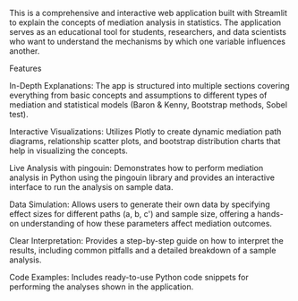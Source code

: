 
This is a comprehensive and interactive web application built with Streamlit to explain the concepts of mediation analysis in statistics. The application serves as an educational tool for students, researchers, and data scientists who want to understand the mechanisms by which one variable influences another.

Features

In-Depth Explanations: The app is structured into multiple sections covering everything from basic concepts and assumptions to different types of mediation and statistical models (Baron & Kenny, Bootstrap methods, Sobel test).

Interactive Visualizations: Utilizes Plotly to create dynamic mediation path diagrams, relationship scatter plots, and bootstrap distribution charts that help in visualizing the concepts.

Live Analysis with pingouin: Demonstrates how to perform mediation analysis in Python using the pingouin library and provides an interactive interface to run the analysis on sample data.

Data Simulation: Allows users to generate their own data by specifying effect sizes for different paths (a, b, c') and sample size, offering a hands-on understanding of how these parameters affect mediation outcomes.

Clear Interpretation: Provides a step-by-step guide on how to interpret the results, including common pitfalls and a detailed breakdown of a sample analysis.

Code Examples: Includes ready-to-use Python code snippets for performing the analyses shown in the application.
